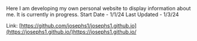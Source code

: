 Here I am developing my own personal website to display information about me. It is currently in progress.
Start Date - 1/1/24
Last Updated - 1/3/24

Link: [https://github.com/josephs1/josephs1.github.io](https://josephs1.github.io/)https://josephs1.github.io/
